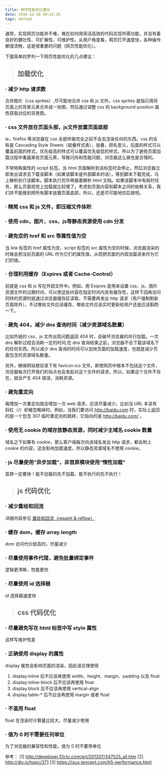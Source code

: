 ```yaml
---
title: 网页性能优化建议
date: 2016-12-30 09:42:26
tags: method
---
```


通常，实现网页功能并不难，难在如何用简洁高效的代码实现所需功能，并且有着良好的健壮性、可扩展性、可维护性。从用户角度看，网页打开速度快，各种操作都很流畅，这是很重要的问题（网页性能优化）。

<!-- more -->

下面简单的罗列一下网页性能优化的几点建议：

> ## 加载优化

### · 减少 http 请求数

​合并图片（css sprites）,尽可能地合并 css 和 js 文件。css sprites 是指只用将页面上的背景元素合并成一张图，然后通过调整 css 的 background-position 属性获取对应的背景图。

### · css 文件放在页面头部，js文件放置页面底部

ie，firefox 等浏览器在 css 全部传输完全之前不会去渲染任何的东西。css 的全称是 Cascading Style Sheets（层叠样式表），层叠，顾名思义，后面的样式可以覆盖前面的样式，优先级高的样式可以覆盖优先级低的样式，所以为了避免页面加载过程中重画某些页面元素，导致闪烁和性能问题，浏览器这么做也是合理的。

不带特殊属性的 script 标签。当 html 页面解析到该标签时会停止，然后浏览器立即发出请求去下载该脚本（如果该脚本是外部脚本的话），等到脚本下载完成，马上解析执行该脚本。脚本执行完毕再接着解析 html 文档。如果该脚本中有耗时任务，那么页面视觉上加载就比较慢了。考虑到页面内容和脚本之间的依赖关系，我们并不能做到把所有脚本放置页面底部，所以，还是尽可能地往后放吧。

### · 精简 css 和 js 文件，即压缩文件体积

### · 使用 cdn，图片、css、js等静态资源使用 cdn 分发

### · 避免空的 href 和 src 等属性值为空

当 link 标签的 href 属性为空、script 标签的 src 属性为空的时候，浏览器渲染的时候会把当前页面的 URL 作为它们的属性值，从而把页面的内容加载进来作为它们的值。

### · 合理利用缓存（Expires 或者 Cache-Control）

前提是 css 和 js 写在外部文件中。例如，用 Exipres 是用来设置 css、js、图片资源文件的过期时间，可以使这些内容在指定时间内具有缓存性，这样下回再访问同样的资源时就通过浏览器缓存区读取，不需要再发出 http 请求（用户强制刷新页面除外）。不过哪些文件应该缓存，哪些文件应该实时更新给用户还是应该斟酌一下。

### · 避免 404，减少 dns 查询时间（减少资源域名数量）

比如外链的 css、js 文件出现问题返回 404 时，会破坏浏览器的并行加载。一次 dns 解析过程会消耗一定的时间,在 dns 查询结束之前，浏览器不会下载该域名下的任何东西。所以减少 dns 查询的时间可以加快页面的加载速度，也就是减少页面包含的资源域名数量。

另外，确保网站根目录下有 favicon.ico 文件。即使网页中根本不包括这个文件，浏览器每次打开我们的站点也会发起对这个文件的请求。所以，如果这个文件不存在，就会产生 404 错误，消耗资源。

### · 避免重定向

每增加一次重定向就会增加一次 web 请求，应该尽量减少。比如当 URL 本该有斜杠（/）却被忽略掉时。例如，当我们要访问 http://baidu.com 时，实际上返回的是一个包含 307 临时重定向的跳转，它指向的是 http://baidu.com/ 。

### · 使用无 cookie 的域存放静态资源，同时减少主域名 cookie 数量

域名之下如果有 cookie，那么客户端每次向该域名发出 http 请求，都会附上 cookie 的内容，这会影响加载速度，所以静态资源域名不使用 cookie。

### · js 尽量使用“异步加载”，非首屏模块使用“惰性加载”

首屏一定要快！能不加载的先不加载，能不执行的先不执行！

> ## js 代码优化

### · 减少重绘和回流

详细内容参见 [重绘和回流（repaint & reflow）](http://nanchao.win/2017/03/30/repaint-and-reflow/)

### · 缓存 dom，缓存 array.length

dom 访问代价挺高的，尽量减少

### · 尽量使用事件代理，避免批量绑定事件

逻辑更清晰，性能更优

### · 尽量使用 id 选择器

id 选择器速度快

> ## css 代码优化

### · 尽量避免写在 html 标签中写 style 属性

这样写维护性差

### · 正确使用 display 的属性

display 属性会影响页面的渲染，因此请合理使用
1) display:inline 后不应该再使用 width、height、margin、padding 以及 float
2) display:inline-block 后不应该再使用 float
3) display:block 后不应该再使用 vertical-align
4) display:table-* 后不应该再使用 margin 或者 float

### · 不滥用 float

float 在渲染时计算量比较大，尽量减少使用

### · 值为 0 时不需要任何单位

为了浏览器的兼容性和性能，值为 0 时不要带单位








参考：
[1] http://developer.51cto.com/art/201207/347525_all.htm
[2] http://div.io/topic/371
[3] https://isux.tencent.com/h5-performance.html